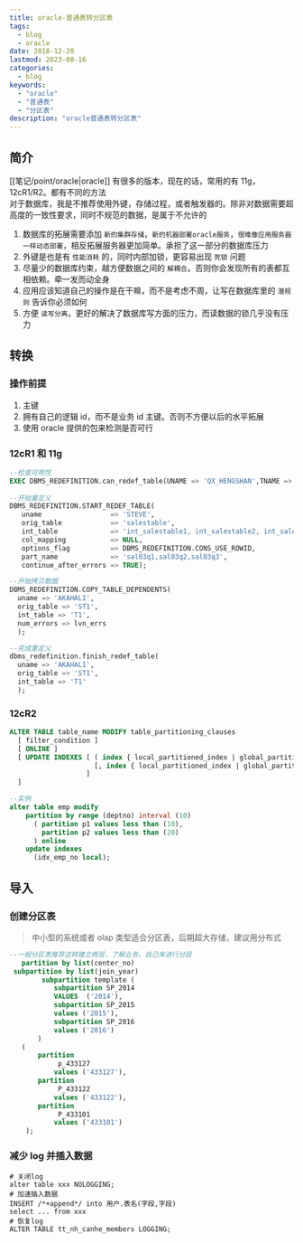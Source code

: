 ```yaml
---
title: oracle-普通表转分区表
tags:
  - blog
  - oracle
date: 2018-12-20
lastmod: 2023-08-16
categories:
  - blog
keywords:
  - "oracle"
  - "普通表"
  - "分区表"
description: "oracle普通表转分区表"
---
```


## 简介

[[笔记/point/oracle|oracle]] 有很多的版本，现在的话，常用的有 11g，12cR1/R2。都有不同的方法  
对于数据库，我是不推荐使用外键，存储过程，或者触发器的。除非对数据需要超高度的一致性要求，同时不规范的数据，是属于不允许的  

1. 数据库的拓展需要添加 `新的集群存储`，`新的机器部署oracle服务`，`很难像应用服务器一样动态部署`，相反拓展服务器更加简单。承担了这一部分的数据库压力  
2. 外键是也是有 `性能消耗` 的，同时内部加锁，更容易出现 `死锁` 问题
3. 尽量少的数据库约束，越方便数据之间的 `解耦合`。否则你会发现所有的表都互相依赖。牵一发而动全身
4. 应用应该知道自己的操作是在干嘛，而不是考虑不周，让写在数据库里的 `潜规则` 告诉你必须如何
5. 方便 `读写分离`，更好的解决了数据库写方面的压力，而读数据的锁几乎没有压力

## 转换

### 操作前提

1. 主键
2. 拥有自己的逻辑 id，而不是业务 id 主键。否则不方便以后的水平拓展
3. 使用 oracle 提供的包来检测是否可行

### 12cR1 和 11g

```sql
--检查可用性
EXEC DBMS_REDEFINITION.can_redef_table(UNAME => 'QX_HENGSHAN',TNAME => 'A20181220_2');
 
--开始重定义
DBMS_REDEFINITION.START_REDEF_TABLE(
   uname                 => 'STEVE',
   orig_table            => 'salestable',
   int_table             => 'int_salestable1, int_salestable2, int_salestable3',
   col_mapping           => NULL,
   options_flag          => DBMS_REDEFINITION.CONS_USE_ROWID,
   part_name             => 'sal03q1,sal03q2,sal03q3',
   continue_after_errors => TRUE);

--开始拷贝数据
DBMS_REDEFINITION.COPY_TABLE_DEPENDENTS(
  uname => 'AKAHALI',
  orig_table => 'ST1',
  int_table => 'T1',
  num_errors => lvn_errs
  );

--完成重定义
dbms_redefinition.finish_redef_table(
  uname => 'AKAHALI',
  orig_table => 'ST1',
  int_table => 'T1'
  );
```

### 12cR2

```sql
ALTER TABLE table_name MODIFY table_partitioning_clauses
  [ filter_condition ]
  [ ONLINE ]
  [ UPDATE INDEXES [ ( index { local_partitioned_index | global_partitioned_index | GLOBAL }
                     [, index { local_partitioned_index | global_partitioned_index | GLOBAL } ]... )
                   ]
  ]

--实例
alter table emp modify
    partition by range (deptno) interval (10)
      ( partition p1 values less than (10),
        partition p2 values less than (20)
      ) online
    update indexes
      (idx_emp_no local);
```

## 导入

### 创建分区表

> 中小型的系统或者 olap 类型适合分区表，后期超大存储，建议用分布式

```sql
--一般分区表推荐这样建立两层，了解业务，自己来进行分层
   partition by list(center_no)
 subpartition by list(join_year)
        subpartition template (
           subpartition SP_2014
           VALUES  ('2014'),
           subpartition SP_2015
           values ('2015'),
           subpartition SP_2016
           values ('2016')
       )
   (
       partition
            p_433127
           values ('433127'),
       partition
            P_433122
           values ('433122'),
       partition
            P_433101
           values ('433101')
    );

```

### 减少 log 并插入数据

```shell
# 关闭log
alter table xxx NOLOGGING;
# 加速插入数据
INSERT /*+append*/ into 用户.表名(字段,字段)
select ... from xxx
# 恢复log
ALTER TABLE tt_nh_canhe_members LOGGING;
```
